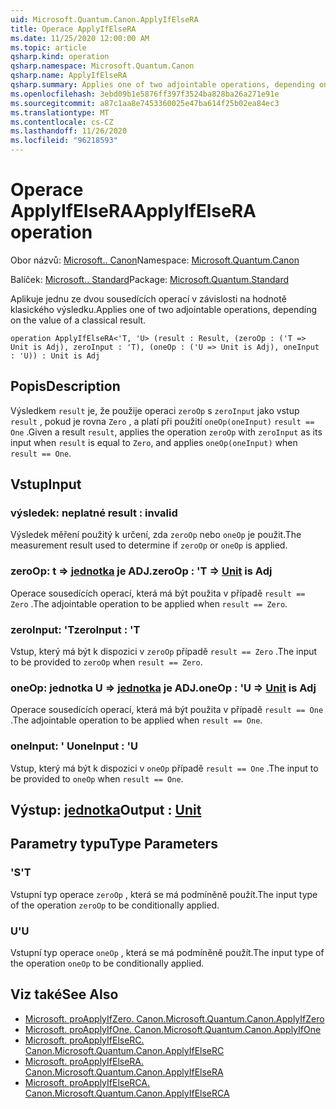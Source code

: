 ```yaml
---
uid: Microsoft.Quantum.Canon.ApplyIfElseRA
title: Operace ApplyIfElseRA
ms.date: 11/25/2020 12:00:00 AM
ms.topic: article
qsharp.kind: operation
qsharp.namespace: Microsoft.Quantum.Canon
qsharp.name: ApplyIfElseRA
qsharp.summary: Applies one of two adjointable operations, depending on the value of a classical result.
ms.openlocfilehash: 3ebd09b1e5876ff397f3524ba828ba26a271e91e
ms.sourcegitcommit: a87c1aa8e7453360025e47ba614f25b02ea84ec3
ms.translationtype: MT
ms.contentlocale: cs-CZ
ms.lasthandoff: 11/26/2020
ms.locfileid: "96218593"
---
```

# <a name="applyifelsera-operation"></a><span data-ttu-id="e31b5-102">Operace ApplyIfElseRA</span><span class="sxs-lookup"><span data-stu-id="e31b5-102">ApplyIfElseRA operation</span></span>

<span data-ttu-id="e31b5-103">Obor názvů: [Microsoft.. Canon](xref:Microsoft.Quantum.Canon)</span><span class="sxs-lookup"><span data-stu-id="e31b5-103">Namespace: [Microsoft.Quantum.Canon](xref:Microsoft.Quantum.Canon)</span></span>

<span data-ttu-id="e31b5-104">Balíček: [Microsoft.. Standard](https://nuget.org/packages/Microsoft.Quantum.Standard)</span><span class="sxs-lookup"><span data-stu-id="e31b5-104">Package: [Microsoft.Quantum.Standard](https://nuget.org/packages/Microsoft.Quantum.Standard)</span></span>


<span data-ttu-id="e31b5-105">Aplikuje jednu ze dvou sousedících operací v závislosti na hodnotě klasického výsledku.</span><span class="sxs-lookup"><span data-stu-id="e31b5-105">Applies one of two adjointable operations, depending on the value of a classical result.</span></span>

```qsharp
operation ApplyIfElseRA<'T, 'U> (result : Result, (zeroOp : ('T => Unit is Adj), zeroInput : 'T), (oneOp : ('U => Unit is Adj), oneInput : 'U)) : Unit is Adj
```


## <a name="description"></a><span data-ttu-id="e31b5-106">Popis</span><span class="sxs-lookup"><span data-stu-id="e31b5-106">Description</span></span>

<span data-ttu-id="e31b5-107">Výsledkem `result` je, že použije operaci `zeroOp` s `zeroInput` jako vstup `result` , pokud je rovna `Zero` , a platí při použití `oneOp(oneInput)` `result == One` .</span><span class="sxs-lookup"><span data-stu-id="e31b5-107">Given a result `result`, applies the operation `zeroOp` with `zeroInput` as its input when `result` is equal to `Zero`, and applies `oneOp(oneInput)` when `result == One`.</span></span>

## <a name="input"></a><span data-ttu-id="e31b5-108">Vstup</span><span class="sxs-lookup"><span data-stu-id="e31b5-108">Input</span></span>

### <a name="result--__invalidresult__"></a><span data-ttu-id="e31b5-109">výsledek: __neplatné <Result>__</span><span class="sxs-lookup"><span data-stu-id="e31b5-109">result : __invalid<Result>__</span></span>

<span data-ttu-id="e31b5-110">Výsledek měření použitý k určení, zda `zeroOp` nebo `oneOp` je použit.</span><span class="sxs-lookup"><span data-stu-id="e31b5-110">The measurement result used to determine if `zeroOp` or `oneOp` is applied.</span></span>


### <a name="zeroop--t--unit--is-adj"></a><span data-ttu-id="e31b5-111">zeroOp: t => [jednotka](xref:microsoft.quantum.lang-ref.unit)  je ADJ.</span><span class="sxs-lookup"><span data-stu-id="e31b5-111">zeroOp : 'T => [Unit](xref:microsoft.quantum.lang-ref.unit)  is Adj</span></span>

<span data-ttu-id="e31b5-112">Operace sousedících operací, která má být použita v případě `result == Zero` .</span><span class="sxs-lookup"><span data-stu-id="e31b5-112">The adjointable operation to be applied when `result == Zero`.</span></span>


### <a name="zeroinput--t"></a><span data-ttu-id="e31b5-113">zeroInput: 'T</span><span class="sxs-lookup"><span data-stu-id="e31b5-113">zeroInput : 'T</span></span>

<span data-ttu-id="e31b5-114">Vstup, který má být k dispozici v `zeroOp` případě `result == Zero` .</span><span class="sxs-lookup"><span data-stu-id="e31b5-114">The input to be provided to `zeroOp` when `result == Zero`.</span></span>


### <a name="oneop--u--unit--is-adj"></a><span data-ttu-id="e31b5-115">oneOp: jednotka U => [jednotka](xref:microsoft.quantum.lang-ref.unit)  je ADJ.</span><span class="sxs-lookup"><span data-stu-id="e31b5-115">oneOp : 'U => [Unit](xref:microsoft.quantum.lang-ref.unit)  is Adj</span></span>

<span data-ttu-id="e31b5-116">Operace sousedících operací, která má být použita v případě `result == One` .</span><span class="sxs-lookup"><span data-stu-id="e31b5-116">The adjointable operation to be applied when `result == One`.</span></span>


### <a name="oneinput--u"></a><span data-ttu-id="e31b5-117">oneInput: ' U</span><span class="sxs-lookup"><span data-stu-id="e31b5-117">oneInput : 'U</span></span>

<span data-ttu-id="e31b5-118">Vstup, který má být k dispozici v `oneOp` případě `result == One` .</span><span class="sxs-lookup"><span data-stu-id="e31b5-118">The input to be provided to `oneOp` when `result == One`.</span></span>



## <a name="output--unit"></a><span data-ttu-id="e31b5-119">Výstup: [jednotka](xref:microsoft.quantum.lang-ref.unit)</span><span class="sxs-lookup"><span data-stu-id="e31b5-119">Output : [Unit](xref:microsoft.quantum.lang-ref.unit)</span></span>



## <a name="type-parameters"></a><span data-ttu-id="e31b5-120">Parametry typu</span><span class="sxs-lookup"><span data-stu-id="e31b5-120">Type Parameters</span></span>

### <a name="t"></a><span data-ttu-id="e31b5-121">'S</span><span class="sxs-lookup"><span data-stu-id="e31b5-121">'T</span></span>

<span data-ttu-id="e31b5-122">Vstupní typ operace `zeroOp` , která se má podmíněně použít.</span><span class="sxs-lookup"><span data-stu-id="e31b5-122">The input type of the operation `zeroOp` to be conditionally applied.</span></span>
### <a name="u"></a><span data-ttu-id="e31b5-123">U</span><span class="sxs-lookup"><span data-stu-id="e31b5-123">'U</span></span>

<span data-ttu-id="e31b5-124">Vstupní typ operace `oneOp` , která se má podmíněně použít.</span><span class="sxs-lookup"><span data-stu-id="e31b5-124">The input type of the operation `oneOp` to be conditionally applied.</span></span>

## <a name="see-also"></a><span data-ttu-id="e31b5-125">Viz také</span><span class="sxs-lookup"><span data-stu-id="e31b5-125">See Also</span></span>

- [<span data-ttu-id="e31b5-126">Microsoft. proApplyIfZero. Canon.</span><span class="sxs-lookup"><span data-stu-id="e31b5-126">Microsoft.Quantum.Canon.ApplyIfZero</span></span>](xref:Microsoft.Quantum.Canon.ApplyIfZero)
- [<span data-ttu-id="e31b5-127">Microsoft. proApplyIfOne. Canon.</span><span class="sxs-lookup"><span data-stu-id="e31b5-127">Microsoft.Quantum.Canon.ApplyIfOne</span></span>](xref:Microsoft.Quantum.Canon.ApplyIfOne)
- [<span data-ttu-id="e31b5-128">Microsoft. proApplyIfElseRC. Canon.</span><span class="sxs-lookup"><span data-stu-id="e31b5-128">Microsoft.Quantum.Canon.ApplyIfElseRC</span></span>](xref:Microsoft.Quantum.Canon.ApplyIfElseRC)
- [<span data-ttu-id="e31b5-129">Microsoft. proApplyIfElseRA. Canon.</span><span class="sxs-lookup"><span data-stu-id="e31b5-129">Microsoft.Quantum.Canon.ApplyIfElseRA</span></span>](xref:Microsoft.Quantum.Canon.ApplyIfElseRA)
- [<span data-ttu-id="e31b5-130">Microsoft. proApplyIfElseRCA. Canon.</span><span class="sxs-lookup"><span data-stu-id="e31b5-130">Microsoft.Quantum.Canon.ApplyIfElseRCA</span></span>](xref:Microsoft.Quantum.Canon.ApplyIfElseRCA)